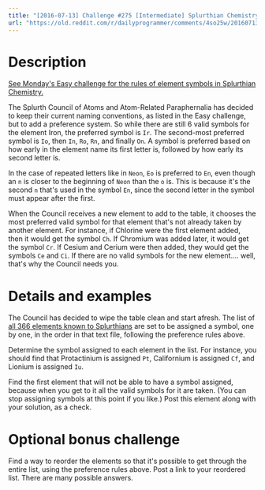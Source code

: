 ```yaml
---
title: "[2016-07-13] Challenge #275 [Intermediate] Splurthian Chemistry 102"
url: "https://old.reddit.com/r/dailyprogrammer/comments/4so25w/20160713_challenge_275_intermediate_splurthian/"
---
```


# Description

[See Monday's Easy challenge for the rules of element symbols in Splurthian Chemistry.](https://www.reddit.com/r/dailyprogrammer/comments/4savyr/20160711_challenge_275_easy_splurthian_chemistry/)

The Splurth Council of Atoms and Atom-Related Paraphernalia has decided to keep their current naming conventions, as listed in the Easy challenge, but to add a preference system. So while there are still 6 valid symbols for the element Iron, the preferred symbol is `Ir`. The second-most preferred symbol is `Io`, then `In`, `Ro`, `Rn`, and finally `On`. A symbol is preferred based on how early in the element name its first letter is, followed by how early its second letter is.

In the case of repeated letters like in `Neon`, `Eo` is preferred to `En`, even though an `n` is closer to the beginning of `Neon` than the `o` is. This is because it's the second `n` that's used in the symbol `En`, since the second letter in the symbol must appear after the first.

When the Council receives a new element to add to the table, it chooses the most preferred valid symbol for that element that's not already taken by another element. For instance, if Chlorine were the first element added, then it would get the symbol `Ch`. If Chromium was added later, it would get the symbol `Cr`. If Cesium and Cerium were then added, they would get the symbols `Ce` and `Ci`. If there are no valid symbols for the new element.... well, that's why the Council needs you.

# Details and examples

The Council has decided to wipe the table clean and start afresh. The list of [all 366 elements known to Splurthians](http://pastebin.com/raw/uVyHtMRb) are set to be assigned a symbol, one by one, in the order in that text file, following the preference rules above.

Determine the symbol assigned to each element in the list. For instance, you should find that Protactinium is assigned `Pt`, Californium is assigned `Cf`, and Lionium is assigned `Iu`.

Find the first element that will not be able to have a symbol assigned, because when you get to it all the valid symbols for it are taken. (You can stop assigning symbols at this point if you like.) Post this element along with your solution, as a check.

# Optional bonus challenge

Find a way to reorder the elements so that it's possible to get through the entire list, using the preference rules above. Post a link to your reordered list. There are many possible answers.